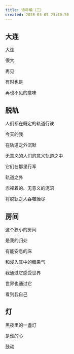 ```yaml
---
title: 诗年编（三）
created: 2025-03-05 23:10:50
---
```

## 大连

大连

很大

再见

有时也是

再也不见的意味

## 脱轨

人们都在既定的轨道行驶

今天的我

在轨道之外沉默

无意义的人们的意义轨道之中

它们在那里行军

轨道之外

赤裸着的、无意义的泥沼

将脱轨之人吞噬殆尽

## 房间

这个狭小的房间

是我的归处

有能安息的床

和浸入其中的糖果气

我通过它感受世界

世界也通过它

看到我自己

## 灯

黑夜里的一盏灯

是谁的心

鼓动
